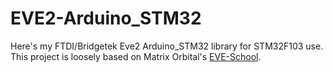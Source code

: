 # EVE2-Arduino_STM32
Here's my FTDI/Bridgetek Eve2 Arduino_STM32 library for STM32F103 use. This project is loosely based on Matrix Orbital's [EVE-School](https://github.com/MatrixOrbital/EVE2-Library). 
